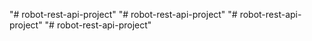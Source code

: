 "# robot-rest-api-project" 
"# robot-rest-api-project" 
"# robot-rest-api-project" 
"# robot-rest-api-project" 

